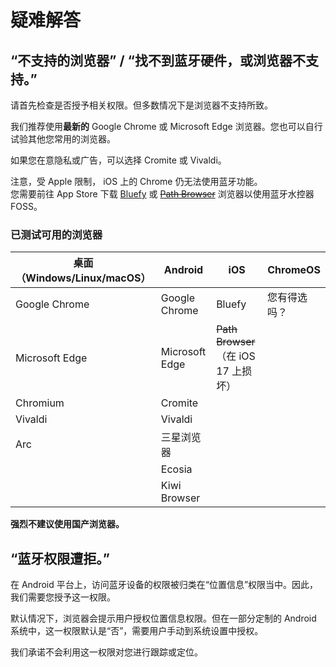 # 疑难解答

## “不支持的浏览器” / “找不到蓝牙硬件，或浏览器不支持。”

请首先检查是否授予相关权限。但多数情况下是浏览器不支持所致。

我们推荐使用**最新的** Google Chrome 或 Microsoft Edge 浏览器。您也可以自行试验其他您常用的浏览器。

如果您在意隐私或广告，可以选择 Cromite 或 Vivaldi。

注意，受 Apple 限制， iOS 上的 Chrome 仍无法使用蓝牙功能。  
您需要前往 App Store 下载 [Bluefy](https://apps.apple.com/us/app/id1492822055) 或 ~~[Path Browser](https://apps.apple.com/us/app/id1519521388)~~ 浏览器以使用蓝牙水控器 FOSS。

### 已测试可用的浏览器

| 桌面（Windows/Linux/macOS） | Android        | iOS                                  | ChromeOS     |
| --------------------------- | -------------- | ------------------------------------ | ------------ |
| Google Chrome               | Google Chrome  | Bluefy                               | 您有得选吗？ |
| Microsoft Edge              | Microsoft Edge | ~~Path Browser~~（在 iOS 17 上损坏） |              |
| Chromium                    | Cromite        |                                      |              |
| Vivaldi                     | Vivaldi        |                                      |              |
| Arc                         | 三星浏览器     |                                      |              |
|                             | Ecosia         |                                      |              |
|                             | Kiwi Browser   |                                      |              |

**强烈不建议使用国产浏览器。**

## “蓝牙权限遭拒。”

在 Android 平台上，访问蓝牙设备的权限被归类在“位置信息”权限当中。因此，我们需要您授予这一权限。

默认情况下，浏览器会提示用户授权位置信息权限。但在一部分定制的 Android 系统中，这一权限默认是“否”，需要用户手动到系统设置中授权。

我们承诺不会利用这一权限对您进行跟踪或定位。
